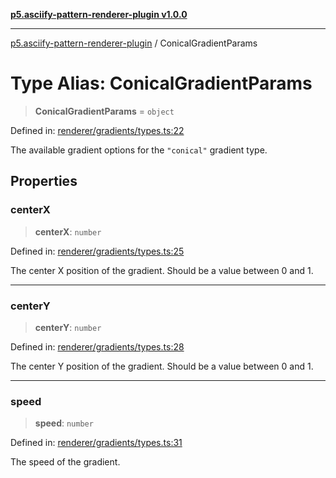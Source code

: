 [**p5.asciify-pattern-renderer-plugin v1.0.0**](../README.md)

***

[p5.asciify-pattern-renderer-plugin](../README.md) / ConicalGradientParams

# Type Alias: ConicalGradientParams

> **ConicalGradientParams** = `object`

Defined in: [renderer/gradients/types.ts:22](https://github.com/humanbydefinition/p5.asciify-pattern-renderer-plugin/blob/78587b3ed9c9440a400d453e44e7d55e63d8c70c/src/plugin/renderer/gradients/types.ts#L22)

The available gradient options for the `"conical"` gradient type.

## Properties

### centerX

> **centerX**: `number`

Defined in: [renderer/gradients/types.ts:25](https://github.com/humanbydefinition/p5.asciify-pattern-renderer-plugin/blob/78587b3ed9c9440a400d453e44e7d55e63d8c70c/src/plugin/renderer/gradients/types.ts#L25)

The center X position of the gradient. Should be a value between 0 and 1.

***

### centerY

> **centerY**: `number`

Defined in: [renderer/gradients/types.ts:28](https://github.com/humanbydefinition/p5.asciify-pattern-renderer-plugin/blob/78587b3ed9c9440a400d453e44e7d55e63d8c70c/src/plugin/renderer/gradients/types.ts#L28)

The center Y position of the gradient. Should be a value between 0 and 1.

***

### speed

> **speed**: `number`

Defined in: [renderer/gradients/types.ts:31](https://github.com/humanbydefinition/p5.asciify-pattern-renderer-plugin/blob/78587b3ed9c9440a400d453e44e7d55e63d8c70c/src/plugin/renderer/gradients/types.ts#L31)

The speed of the gradient.
